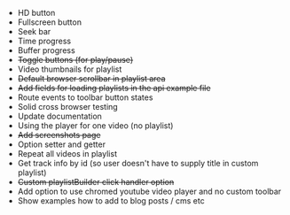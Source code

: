 * HD button
* Fullscreen button
* Seek bar
* Time progress
* Buffer progress
* <strike>Toggle buttons (for play/pause)</strike>
* Video thumbnails for playlist
* <strike>Default browser scrollbar in playlist area</strike>
* <strike>Add fields for loading playlists in the api example file</strike>
* Route events to toolbar button states
* Solid cross browser testing
* Update documentation
* Using the player for one video (no playlist)
* <strike>Add screenshots page</strike>
* Option setter and getter
* Repeat all videos in playlist
* Get track info by id (so user doesn't have to supply title in custom playlist)
* <strike>Custom playlistBuilder click handler option</strike>
* Add option to use chromed youtube video player and no custom toolbar
* Show examples how to add to blog posts / cms etc
